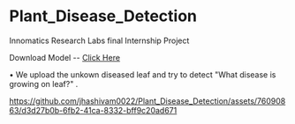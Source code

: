 # Plant_Disease_Detection
Innomatics Research Labs final Internship Project

Download Model -- <a href="https://drive.google.com/file/d/11WXZ9nnB0pgA6rqPyljrnLvwZJp68E1x/view?usp=sharing"> Click Here </a>

<p>&bull; We upload the unkown diseased leaf and try to detect "What disease is growing on leaf?" .</p>


https://github.com/jhashivam0022/Plant_Disease_Detection/assets/76090863/d3d27b0b-6fb2-41ca-8332-bff9c20ad671

